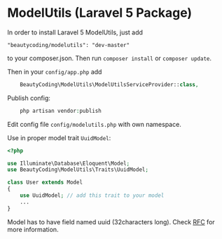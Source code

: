 # ModelUtils (Laravel 5 Package)

In order to install Laravel 5 ModelUtils, just add

    "beautycoding/modelutils": "dev-master"

to your composer.json. Then run `composer install` or `composer update`.

Then in your `config/app.php` add
```php
    BeautyCoding\ModelUtils\ModelUtilsServiceProvider::class,
```

Publish config:

```php
    php artisan vendor:publish
```

Edit config file `config/modelutils.php` with own namespace.

Use in proper model trait `UuidModel`:

```php
<?php

use Illuminate\Database\Eloquent\Model;
use BeautyCoding\ModelUtils\Traits\UuidModel;

class User extends Model
{
    use UuidModel; // add this trait to your model
    ...
}

```

Model has to have field named uuid (32characters long). Check [RFC](http://www.ietf.org/rfc/rfc4122.txt) for more information.